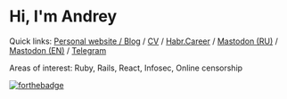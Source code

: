 # Hi, I'm Andrey

Quick links: [Personal website / Blog](https://lynx.st) / [CV](https://lynx.st/cv) / [Habr.Career](https://career.habr.com/andvxyz) / [Mastodon (RU)](https://mastodon.social/@baka) / [Mastodon (EN)](https://techhub.social/@lynx) / [Telegram](https://t.me/feeleenee)

Areas of interest: Ruby, Rails, React, Infosec, Online censorship

[![forthebadge](https://forthebadge.com/images/badges/works-on-my-machine.svg)](https://forthebadge.com)
